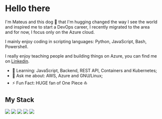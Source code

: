 # Hello there 
I'm Mateus and this dog :dog: that I'm hugging changed the way I see the world and inspired me to start a DevOps career, I recently migrated to the area and for now, I focus only on the Azure cloud.

I mainly enjoy coding in scripting languages: Python, JavaScript, Bash, Powershell. 

I really enjoy teaching people and building things on Azure, you can find me on [Linkedin](https://www.linkedin.com/in/mateus-ralves/). 

- 🤔 Learning: JavaScript, Backend, REST API, Containers and Kubernetes;
- 💬 Ask me about: AWS, Azure and GNU/Linux;
- ⚡ Fun Fact: HUGE fan of One Piece :sailboat:

## My Stack
![](https://img.shields.io/badge/JavaScript-F7DF1E?style=for-the-badge&logo=javascript&logoColor=black)
![](https://img.shields.io/badge/Node.js-43853D?style=for-the-badge&logo=node.js&logoColor=white)
![](https://img.shields.io/badge/Shell_Script-121011?style=for-the-badge&logo=gnu-bash&logoColor=white)
![](https://img.shields.io/badge/azure-%230072C6.svg?style=for-the-badge&logo=azure-devops&logoColor=white)
![](https://img.shields.io/badge/python-3670A0?style=for-the-badge&logo=python&logoColor=ffdd54)
